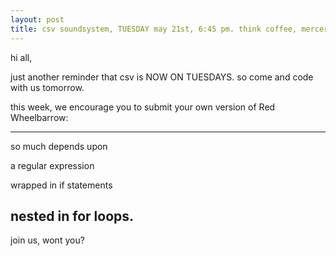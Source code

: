 ```yaml
---
layout: post
title: csv soundsystem, TUESDAY may 21st, 6:45 pm. think coffee, mercer + 4th
---
```



hi all,

just another reminder that csv is NOW ON TUESDAYS.  so come and code with us tomorrow.

this week, we encourage you to submit your own version of Red Wheelbarrow:

----
so much depends
upon

a regular
expression

wrapped in if
statements

nested in for
loops.
----

join us, wont you?
